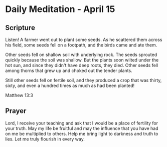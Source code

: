 # Daily Meditation - April 15

## Scripture

Listen! A farmer went out to plant some seeds. As he scattered them across his
field, some seeds fell on a footpath, and the birds came and ate them. 

Other
seeds fell on shallow soil with underlying rock. The seeds sprouted quickly
because the soil was shallow. But the plants soon wilted under the hot sun, and
since they didn't have deep roots, they died. Other seeds fell among thorns that
grew up and choked out the tender plants. 

Still other seeds fell on fertile
soil, and they produced a crop that was thirty, sixty, and even a hundred times
as much as had been planted!

Matthew 13:3


## Prayer

Lord, I receive your teaching and ask that I would be a place of fertility
for your truth. May my life be fruitful and may the influence that you have had 
on me be multiplied to others.  Help me bring light to darkness and truth to 
lies.  Let me truly flourish in every way.

